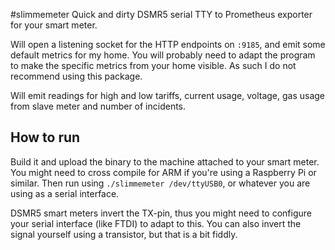 #slimmemeter
Quick and dirty DSMR5 serial TTY to Prometheus exporter for your smart meter.

Will open a listening socket for the HTTP endpoints on `:9185`, and emit some default metrics for my home.
You will probably need to adapt the program to make the specific metrics from your home visible.
As such I do not recommend using this package.

Will emit readings for high and low tariffs, current usage, voltage, gas usage from slave meter and number of incidents.

## How to run
Build it and upload the binary to the machine attached to your smart meter. You might need to cross compile for ARM if you're
using a Raspberry Pi or similar. Then run using `./slimmemeter /dev/ttyUSB0`, or whatever you are using as a serial interface.

DSMR5 smart meters invert the TX-pin, thus you might need to configure your serial interface (like FTDI) to adapt to this.
You can also invert the signal yourself using a transistor, but that is a bit fiddly.
